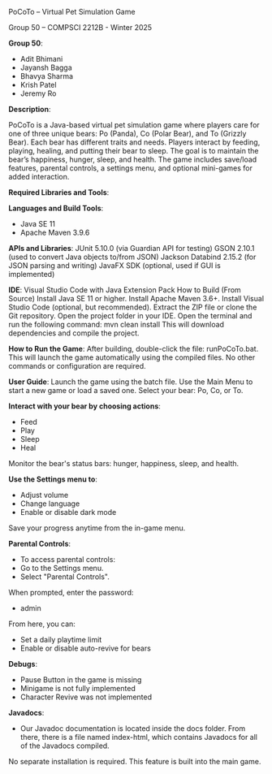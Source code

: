 PoCoTo – Virtual Pet Simulation Game

Group 50 – COMPSCI 2212B - Winter 2025

**Group 50**:

- Adit Bhimani
- Jayansh Bagga
- Bhavya Sharma
- Krish Patel
- Jeremy Ro


**Description**:

PoCoTo is a Java-based virtual pet simulation game where players care for one of three unique bears: Po (Panda), Co (Polar Bear), and To (Grizzly Bear). Each bear has different traits and needs. Players interact by feeding, playing, healing, and putting their bear to sleep. The goal is to maintain the bear’s happiness, hunger, sleep, and health. The game includes save/load features, parental controls, a settings menu, and optional mini-games for added interaction.


**Required Libraries and Tools**:


**Languages and Build Tools**:
- Java SE 11
- Apache Maven 3.9.6



**APIs and Libraries**:
JUnit 5.10.0 (via Guardian API for testing)
GSON 2.10.1 (used to convert Java objects to/from JSON)
Jackson Databind 2.15.2 (for JSON parsing and writing)
JavaFX SDK (optional, used if GUI is implemented)

**IDE**:
Visual Studio Code with Java Extension Pack
How to Build (From Source)
Install Java SE 11 or higher.
Install Apache Maven 3.6+.
Install Visual Studio Code (optional, but recommended).
Extract the ZIP file or clone the Git repository.
Open the project folder in your IDE.
Open the terminal and run the following command:
mvn clean install
This will download dependencies and compile the project.


**How to Run the Game**:
After building, double-click the file: runPoCoTo.bat. 
This will launch the game automatically using the compiled files.
No other commands or configuration are required.


**User Guide**:
Launch the game using the batch file.
Use the Main Menu to start a new game or load a saved one.
Select your bear: Po, Co, or To.

**Interact with your bear by choosing actions**:
- Feed
- Play
- Sleep
- Heal


Monitor the bear's status bars: hunger, happiness, sleep, and health.

**Use the Settings menu to**:
- Adjust volume
- Change language
- Enable or disable dark mode

Save your progress anytime from the in-game menu.

**Parental Controls**:
- To access parental controls:
- Go to the Settings menu.
- Select "Parental Controls".


When prompted, enter the password:
- admin

From here, you can:
- Set a daily playtime limit
- Enable or disable auto-revive for bears

**Debugs**:
- Pause Button in the game is missing
- Minigame is not fully implemented
- Character Revive was not implemented

**Javadocs**:
- Our Javadoc documentation is located inside the docs folder. From there, there is a file named index-html, which contains Javadocs for all of the Javadocs compiled.



No separate installation is required. This feature is built into the main game.